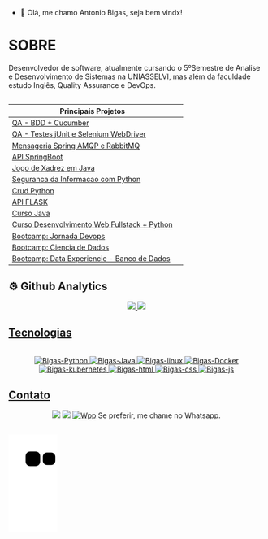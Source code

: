 - 👋 Olá, me chamo Antonio Bigas, seja bem vindx!


# SOBRE

Desenvolvedor de software, atualmente cursando o 5ºSemestre de Analise e Desenvolvimento de Sistemas na UNIASSELVI, mas além da faculdade estudo Inglês, Quality Assurance e DevOps. 




## 

<div  align="center" dir="auto"> 
  
|Principais Projetos| |
|--|--| 
| [QA - BDD + Cucumber ](https://github.com/antoniobigas/qa-bdd-cucumber) |
| [QA - Testes jUnit e Selenium WebDriver](https://github.com/antoniobigas/Qa-java-Selenium) |
| [Mensageria Spring AMQP e RabbitMQ](https://github.com/antoniobigas/Mensageria-java-spring-AMQP-RabbitMQ) |  
| [API SpringBoot](https://github.com/antoniobigas/Java-SpringBoot-API) |
| [Jogo de Xadrez em Java](https://github.com/antoniobigas/Jogo-xadrez-java) |
| [Seguranca da Informacao com Python](https://github.com/antoniobigas/cybersecuritypy)  |
| [Crud Python](https://github.com/antoniobigas/crud1)  |
| [API FLASK](https://github.com/antoniobigas/API_FLASK) |
| [Curso Java](https://github.com/antoniobigas/Java-Curso) |
| [Curso Desenvolvimento Web Fullstack + Python](https://github.com/antoniobigas/Projetos-HTML-CSS)  |
| [Bootcamp: Jornada Devops](https://github.com/antoniobigas/Jornada-DevOps)  |
| [Bootcamp: Ciencia de Dados](https://github.com/antoniobigas/BootCamp-Geracao-tech-unimed-bh)  |
| [Bootcamp: Data Experiencie  - Banco de Dados ](https://github.com/antoniobigas/DataExperience)  |



</div>


 ## ⚙️ Github Analytics
<div align="center" dir="auto">

  <a href="https://github.com/antoniobigas">
  <img height="180em" src="https://github-readme-stats.vercel.app/api?username=antoniobigas&show_icons=true&theme=dark&include_all_commits=true&count_private=true"/>
  <img height="180em" src="https://github-readme-stats.vercel.app/api/top-langs/?username=antoniobigas&layout=compact&langs_count=7&theme=dark"/>
 
</div>


## 
 
 
## Tecnologias
<div  align="center" dir="auto" style="display: inline_block"> <br>
<img  alt="Bigas-Python" height="60" width="50" src="https://cdn.jsdelivr.net/gh/devicons/devicon/icons/python/python-original-wordmark.svg" />
 <img alt="Bigas-Java" height="60" width="50"  src="https://cdn.jsdelivr.net/gh/devicons/devicon/icons/java/java-original-wordmark.svg" />
<img alt="Bigas-linux" height="60" width="50" src="https://cdn.jsdelivr.net/gh/devicons/devicon/icons/linux/linux-original.svg" />
<img alt="Bigas-Docker" height="60" width="50" src="https://cdn.jsdelivr.net/gh/devicons/devicon/icons/docker/docker-original-wordmark.svg" />
<img alt="Bigas-kubernetes" height="60" width="50"src="https://cdn.jsdelivr.net/gh/devicons/devicon/icons/kubernetes/kubernetes-plain.svg" />
<img alt="Bigas-html" height="60" width="50"src="https://cdn.jsdelivr.net/gh/devicons/devicon/icons/html5/html5-original.svg" />
<img alt="Bigas-css" height="60" width="50" src="https://cdn.jsdelivr.net/gh/devicons/devicon/icons/css3/css3-original.svg" />
<img alt="Bigas-js" height="40" width="35"src="https://cdn.jsdelivr.net/gh/devicons/devicon/icons/javascript/javascript-original.svg" />
  
</div>

 
 ##
 
  ## Contato
  
 <div  align="center" dir="auto">
<a href = "mailto:antoniobigas@gmail.com"><img src="https://img.shields.io/badge/-Gmail-%23333?style=for-the-badge&logo=gmail&logoColor=white" target="_blank"></a>
<a href="https://www.linkedin.com/in/antoniobigasn/" target="_blank"><img src="https://img.shields.io/badge/-LinkedIn-%230077B5?style=for-the-badge&logo=linkedin&logoColor=white" target="_blank"></a> 
 <a href="https://wa.me/5511954332387"><img src="https://img.icons8.com/color/512/whatsapp--v6.png" alt="Wpp" style="width:42px;height:42px;"></a>  Se preferir, me chame no Whatsapp.
  
</div>
  
  
##   
  
 <div>
   
![snake gif](https://github.com/antoniobigas/antoniobigas/blob/output/github-contribution-grid-snake.svg) 
   
</div>

## 
